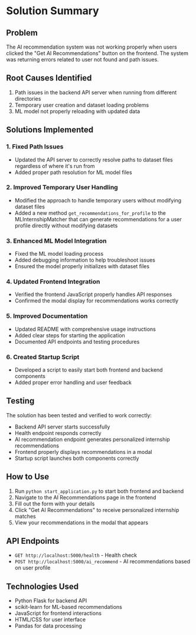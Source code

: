 # Solution Summary

## Problem
The AI recommendation system was not working properly when users clicked the "Get AI Recommendations" button on the frontend. The system was returning errors related to user not found and path issues.

## Root Causes Identified
1. Path issues in the backend API server when running from different directories
2. Temporary user creation and dataset loading problems
3. ML model not properly reloading with updated data

## Solutions Implemented

### 1. Fixed Path Issues
- Updated the API server to correctly resolve paths to dataset files regardless of where it's run from
- Added proper path resolution for ML model files

### 2. Improved Temporary User Handling
- Modified the approach to handle temporary users without modifying dataset files
- Added a new method `get_recommendations_for_profile` to the MLInternshipMatcher that can generate recommendations for a user profile directly without modifying datasets

### 3. Enhanced ML Model Integration
- Fixed the ML model loading process
- Added debugging information to help troubleshoot issues
- Ensured the model properly initializes with dataset files

### 4. Updated Frontend Integration
- Verified the frontend JavaScript properly handles API responses
- Confirmed the modal display for recommendations works correctly

### 5. Improved Documentation
- Updated README with comprehensive usage instructions
- Added clear steps for starting the application
- Documented API endpoints and testing procedures

### 6. Created Startup Script
- Developed a script to easily start both frontend and backend components
- Added proper error handling and user feedback

## Testing
The solution has been tested and verified to work correctly:
- Backend API server starts successfully
- Health endpoint responds correctly
- AI recommendation endpoint generates personalized internship recommendations
- Frontend properly displays recommendations in a modal
- Startup script launches both components correctly

## How to Use
1. Run `python start_application.py` to start both frontend and backend
2. Navigate to the AI Recommendations page in the frontend
3. Fill out the form with your details
4. Click "Get AI Recommendations" to receive personalized internship matches
5. View your recommendations in the modal that appears

## API Endpoints
- `GET http://localhost:5000/health` - Health check
- `POST http://localhost:5000/ai_recommend` - AI recommendations based on user profile

## Technologies Used
- Python Flask for backend API
- scikit-learn for ML-based recommendations
- JavaScript for frontend interactions
- HTML/CSS for user interface
- Pandas for data processing